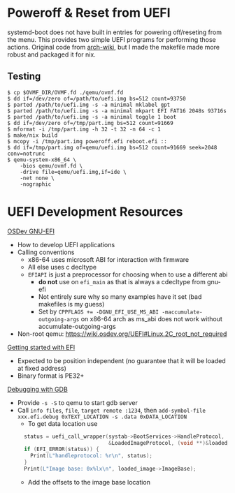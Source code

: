 # Poweroff & Reset from UEFI

systemd-boot does not have built in entries for powering off/reseting from the menu. This provides two simple UEFI programs for performing those actions. Original code from [arch-wiki](https://bbs.archlinux.org/viewtopic.php?id=245434), but I made the makefile made more robust and packaged it for nix.

## Testing

```
$ cp $OVMF_DIR/OVMF.fd ./qemu/ovmf.fd
$ dd if=/dev/zero of=/path/to/uefi.img bs=512 count=93750
$ parted /path/to/uefi.img -s -a minimal mklabel gpt
$ parted /path/to/uefi.img -s -a minimal mkpart EFI FAT16 2048s 93716s
$ parted /path/to/uefi.img -s -a minimal toggle 1 boot
$ dd if=/dev/zero of=/tmp/part.img bs=512 count=91669
$ mformat -i /tmp/part.img -h 32 -t 32 -n 64 -c 1
$ make/nix build
$ mcopy -i /tmp/part.img poweroff.efi reboot.efi ::
$ dd if=/tmp/part.img of=qemu/uefi.img bs=512 count=91669 seek=2048 conv=notrunc
$ qemu-system-x86_64 \
    -bios qemu/ovmf.fd \
    -drive file=qemu/uefi.img,if=ide \
    -net none \
    -nographic
```

# UEFI Development Resources

[OSDev GNU-EFI](https://wiki.osdev.org/GNU-EFI)

* How to develop UEFI applications
* Calling conventions
    * x86-64 uses microsoft ABI for interaction with firmware
    * All else uses c decltype
    * `EFIAPI` is just a preprocessor for choosing when to use a different abi
        * **do not** use on `efi_main` as that is always a cdecltype from gnu-efi
        * Not entirely sure why so many examples have it set (bad makefiles is my guess)
        * Set by `CPPFLAGS += -DGNU_EFI_USE_MS_ABI -maccumulate-outgoing-args` on x86-64 arch as ms_abi does not work without accumulate-outgoing-args
* Non-root qemu: https://wiki.osdev.org/UEFI#Linux.2C_root_not_required

[Getting started with EFI](https://krinkinmu.github.io/2020/10/11/efi-getting-started.html)

* Expected to be position independent (no guarantee that it will be loaded at fixed address)
* Binary format is PE32+

[Debugging with GDB](https://wiki.osdev.org/Debugging_UEFI_applications_with_GDB)

* Provide `-s -S` to qemu to start gdb server
* Call `info files`, `file`, `target remote :1234`, then `add-symbol-file xxx.efi.debug 0xTEXT_LOCATION -s .data 0xDATA_LOCATION`
    * To get data location use
    ```c
      status = uefi_call_wrapper(systab->BootServices->HandleProtocol, 3, image,
                                 &LoadedImageProtocol, (void **)&loaded_image);
      if (EFI_ERROR(status)) {
        Print(L"handleprotocol: %r\n", status);
      }
      Print(L"Image base: 0x%lx\n", loaded_image->ImageBase);
    ```
    * Add the offsets to the image base location
